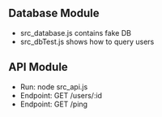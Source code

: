 ## Database Module
- src_database.js contains fake DB
- src_dbTest.js shows how to query users
## API Module
- Run: node src_api.js
- Endpoint: GET /users/:id
- Endpoint: GET /ping
